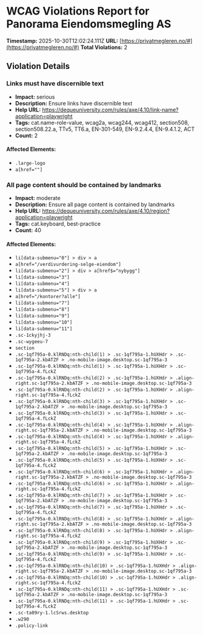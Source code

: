 # WCAG Violations Report for Panorama Eiendomsmegling AS

**Timestamp:** 2025-10-30T12:02:24.111Z
**URL:** [https://privatmegleren.no/#](https://privatmegleren.no/#)
**Total Violations:** 2

## Violation Details

### Links must have discernible text

- **Impact:** serious
- **Description:** Ensure links have discernible text
- **Help URL:** https://dequeuniversity.com/rules/axe/4.10/link-name?application=playwright
- **Tags:** cat.name-role-value, wcag2a, wcag244, wcag412, section508, section508.22.a, TTv5, TT6.a, EN-301-549, EN-9.2.4.4, EN-9.4.1.2, ACT
- **Count:** 2

#### Affected Elements:

- `.large-logo`
- `a[href=""]`

### All page content should be contained by landmarks

- **Impact:** moderate
- **Description:** Ensure all page content is contained by landmarks
- **Help URL:** https://dequeuniversity.com/rules/axe/4.10/region?application=playwright
- **Tags:** cat.keyboard, best-practice
- **Count:** 40

#### Affected Elements:

- `li[data-submenu="0"] > div > a`
- `a[href="/verdivurdering-selge-eiendom"]`
- `li[data-submenu="2"] > div > a[href$="nybygg"]`
- `li[data-submenu="3"]`
- `li[data-submenu="4"]`
- `li[data-submenu="5"] > div > a`
- `a[href="/kontorer?alle"]`
- `li[data-submenu="7"]`
- `li[data-submenu="8"]`
- `li[data-submenu="9"]`
- `li[data-submenu="10"]`
- `li[data-submenu="11"]`
- `.sc-1ckyjhj-3`
- `.sc-wygeeu-7`
- `section`
- `.sc-1qf795a-0.klRNDq:nth-child(1) > .sc-1qf795a-1.hUXHdr > .sc-1qf795a-2.kbATZF > .no-mobile-image.desktop.sc-1qf795a-3`
- `.sc-1qf795a-0.klRNDq:nth-child(1) > .sc-1qf795a-1.hUXHdr > .sc-1qf795a-4.fLckZ`
- `.sc-1qf795a-0.klRNDq:nth-child(2) > .sc-1qf795a-1.hUXHdr > .align-right.sc-1qf795a-2.kbATZF > .no-mobile-image.desktop.sc-1qf795a-3`
- `.sc-1qf795a-0.klRNDq:nth-child(2) > .sc-1qf795a-1.hUXHdr > .align-right.sc-1qf795a-4.fLckZ`
- `.sc-1qf795a-0.klRNDq:nth-child(3) > .sc-1qf795a-1.hUXHdr > .sc-1qf795a-2.kbATZF > .no-mobile-image.desktop.sc-1qf795a-3`
- `.sc-1qf795a-0.klRNDq:nth-child(3) > .sc-1qf795a-1.hUXHdr > .sc-1qf795a-4.fLckZ`
- `.sc-1qf795a-0.klRNDq:nth-child(4) > .sc-1qf795a-1.hUXHdr > .align-right.sc-1qf795a-2.kbATZF > .no-mobile-image.desktop.sc-1qf795a-3`
- `.sc-1qf795a-0.klRNDq:nth-child(4) > .sc-1qf795a-1.hUXHdr > .align-right.sc-1qf795a-4.fLckZ`
- `.sc-1qf795a-0.klRNDq:nth-child(5) > .sc-1qf795a-1.hUXHdr > .sc-1qf795a-2.kbATZF > .no-mobile-image.desktop.sc-1qf795a-3`
- `.sc-1qf795a-0.klRNDq:nth-child(5) > .sc-1qf795a-1.hUXHdr > .sc-1qf795a-4.fLckZ`
- `.sc-1qf795a-0.klRNDq:nth-child(6) > .sc-1qf795a-1.hUXHdr > .align-right.sc-1qf795a-2.kbATZF > .no-mobile-image.desktop.sc-1qf795a-3`
- `.sc-1qf795a-0.klRNDq:nth-child(6) > .sc-1qf795a-1.hUXHdr > .align-right.sc-1qf795a-4.fLckZ`
- `.sc-1qf795a-0.klRNDq:nth-child(7) > .sc-1qf795a-1.hUXHdr > .sc-1qf795a-2.kbATZF > .no-mobile-image.desktop.sc-1qf795a-3`
- `.sc-1qf795a-0.klRNDq:nth-child(7) > .sc-1qf795a-1.hUXHdr > .sc-1qf795a-4.fLckZ`
- `.sc-1qf795a-0.klRNDq:nth-child(8) > .sc-1qf795a-1.hUXHdr > .align-right.sc-1qf795a-2.kbATZF > .no-mobile-image.desktop.sc-1qf795a-3`
- `.sc-1qf795a-0.klRNDq:nth-child(8) > .sc-1qf795a-1.hUXHdr > .align-right.sc-1qf795a-4.fLckZ`
- `.sc-1qf795a-0.klRNDq:nth-child(9) > .sc-1qf795a-1.hUXHdr > .sc-1qf795a-2.kbATZF > .no-mobile-image.desktop.sc-1qf795a-3`
- `.sc-1qf795a-0.klRNDq:nth-child(9) > .sc-1qf795a-1.hUXHdr > .sc-1qf795a-4.fLckZ`
- `.sc-1qf795a-0.klRNDq:nth-child(10) > .sc-1qf795a-1.hUXHdr > .align-right.sc-1qf795a-2.kbATZF > .no-mobile-image.desktop.sc-1qf795a-3`
- `.sc-1qf795a-0.klRNDq:nth-child(10) > .sc-1qf795a-1.hUXHdr > .align-right.sc-1qf795a-4.fLckZ`
- `.sc-1qf795a-0.klRNDq:nth-child(11) > .sc-1qf795a-1.hUXHdr > .sc-1qf795a-2.kbATZF > .no-mobile-image.desktop.sc-1qf795a-3`
- `.sc-1qf795a-0.klRNDq:nth-child(11) > .sc-1qf795a-1.hUXHdr > .sc-1qf795a-4.fLckZ`
- `.sc-ta09ry-1.lcSrws.desktop`
- `.w290`
- `.policy-link`
